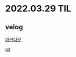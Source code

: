 # 2022.03.29 TIL  

## velog

[마크다운](https://velog.io/@jeajea0127/%EB%A7%88%ED%81%AC%EB%8B%A4%EC%9A%B4-%EB%AC%B8%EB%B2%95)

[git](https://velog.io/@jeajea0127/git)

